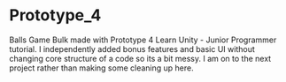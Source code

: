 # Prototype_4
Balls Game
Bulk made with Prototype 4 Learn Unity - Junior Programmer tutorial.
I independently added bonus features and basic UI without changing core structure of a code so its a bit messy.
I am on to the next project rather than making some cleaning up here.